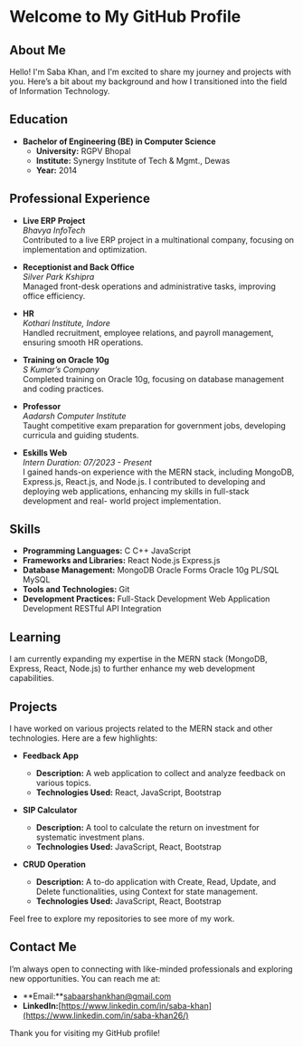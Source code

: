 # Welcome to My GitHub Profile

## About Me

Hello! I'm Saba Khan, and I'm excited to share my journey and projects with you. Here’s a bit about my background and how I transitioned into the field of Information Technology.

## Education

- **Bachelor of Engineering (BE) in Computer Science**
  - **University:** RGPV Bhopal
  - **Institute:** Synergy Institute of Tech & Mgmt., Dewas
  - **Year:** 2014

## Professional Experience

- **Live ERP Project**  
  *Bhavya InfoTech*  
  Contributed to a live ERP project in a multinational company, focusing on implementation and optimization.

- **Receptionist and Back Office**  
  *Silver Park Kshipra*  
  Managed front-desk operations and administrative tasks, improving office efficiency.

- **HR**  
  *Kothari Institute, Indore*  
  Handled recruitment, employee relations, and payroll management, ensuring smooth HR operations.

- **Training on Oracle 10g**  
  *S Kumar’s Company*  
  Completed training on Oracle 10g, focusing on database management and coding practices.

- **Professor**  
  *Aadarsh Computer Institute*  
  Taught competitive exam preparation for government jobs, developing curricula and guiding students.

- **Eskills Web**  
  *Intern*
  *Duration: 07/2023 - Present*  
  I gained hands-on experience with the MERN stack, including MongoDB, Express.js, React.js, and Node.js. I 
  contributed to developing and deploying web applications, enhancing my skills in full-stack development and real- 
  world project implementation.
  
## Skills
- **Programming Languages:** 
    C
    C++
    JavaScript
- **Frameworks and Libraries:**
    React
    Node.js
    Express.js
- **Database Management:** 
    MongoDB
    Oracle Forms
    Oracle 10g
    PL/SQL
    MySQL
- **Tools and Technologies:**
    Git
- **Development Practices:**
    Full-Stack Development
    Web Application Development
    RESTful API Integration

## Learning

I am currently expanding my expertise in the MERN stack (MongoDB, Express, React, Node.js) to further enhance my web development capabilities.

## Projects

I have worked on various projects related to the MERN stack and other technologies. Here are a few highlights:

- **Feedback App**
  - **Description:** A web application to collect and analyze feedback on various topics.
  - **Technologies Used:** React, JavaScript, Bootstrap

- **SIP Calculator**
  - **Description:** A tool to calculate the return on investment for systematic investment plans.
  - **Technologies Used:** JavaScript, React, Bootstrap

- **CRUD Operation**
  - **Description:** A to-do application with Create, Read, Update, and Delete functionalities, using Context for 
                     state management.
  - **Technologies Used:** JavaScript, React, Bootstrap

Feel free to explore my repositories to see more of my work.

## Contact Me

I’m always open to connecting with like-minded professionals and exploring new opportunities. You can reach me at:

- **Email:**sabaarshankhan@gmail.com
- **LinkedIn:**[https://www.linkedin.com/in/saba-khan](https://www.linkedin.com/in/saba-khan26/)

Thank you for visiting my GitHub profile! 
